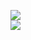 [![](https://img.shields.io/badge/Made%20With-Github%20Spray-lightgrey.svg?style=for-the-badge&logo=github)](https://github.com/Annihil/github-spray#9929)  
[![](https://i.imgur.com/2DrTn0Z.gif)](https://github.com/Annihil/github-spray)
